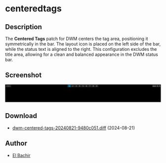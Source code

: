 centeredtags
============

Description
-----------
The **Centered Tags** patch for DWM centers the tag area,
positioning it symmetrically in the bar. The layout icon is placed on
the left side of the bar, while the status text is aligned to the right.
This configuration excludes the title area, allowing for a clean and
balanced appearance in the DWM status bar.

Screenshot
----------
![Centered Tags](centered-tags.png)

Download
--------
* [dwm-centered-tags-20240821-9480c051.diff](dwm-centered-tags-20240821-9480c051.diff) (2024-08-21)

Author
------
* [El Bachir](https://github.com/elbachir-one)
